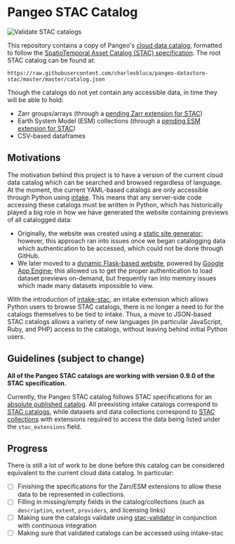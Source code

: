 # Pangeo STAC Catalog

![Validate STAC catalogs](https://github.com/charlesbluca/pangeo-datastore-stac/workflows/Validate%20STAC%20catalogs/badge.svg)

This repository contains a copy of Pangeo's [cloud data catalog](https://github.com/pangeo-data/pangeo-datastore), formatted to follow the [SpatioTemporal Asset Catalog (STAC) specification](https://github.com/radiantearth/stac-spec).
The root STAC catalog can be found at:
```
https://raw.githubusercontent.com/charlesbluca/pangeo-datastore-stac/master/master/catalog.json
```
Though the catalogs do not yet contain any accessible data, in time they will be able to hold:
- Zarr groups/arrays (through a [pending Zarr extension for STAC](https://github.com/radiantearth/stac-spec/issues/781))
- Earth System Model (ESM) collections (through a [pending ESM extension for STAC](https://github.com/ncar/esm-collection-spec/issues/21))
- CSV-based dataframes

## Motivations
The motivation behind this project is to have a version of the current cloud data catalog which can be searched and browsed regardless of language.
At the moment, the current YAML-based catalogs are only accessible through Python using [intake](https://github.com/intake/intake).
This means that any server-side code accessing these catalogs must be written in Python, which has historically played a big role in how we have generated the website containing previews of all catalogged data:
- Originally, the website was created using a [static site generator](https://github.com/pangeo-data/pangeo-datastore/blob/master/build_catalog_rst.py); however, this approach ran into issues once we began catalogging data which authentication to be accessed, which could not be done through GitHub.
- We later moved to a [dynamic Flask-based website](https://github.com/pangeo-data/pangeo-datastore-flask/), powered by [Google App Engine](https://cloud.google.com/appengine); this allowed us to get the proper authentication to load dataset previews on-demand, but frequently ran into memory issues which made many datasets impossible to view.

With the introduction of [intake-stac](https://github.com/pangeo-data/intake-stac), an intake extension which allows Python users to browse STAC catalogs, there is no longer a need to for the catalogs themselves to be tied to intake.
Thus, a move to JSON-based STAC catalogs allows a variety of new languages (in particular JavaScript, Ruby, and PHP) access to the catalogs, without leaving behind initial Python users.

## Guidelines (subject to change)
**All of the Pangeo STAC catalogs are working with version 0.9.0 of the STAC specification.**

Currently, the Pangeo STAC catalog follows STAC specifications for an [absolute published catalog](https://github.com/radiantearth/stac-spec/blob/master/best-practices.md#published-catalogs).
All preexisting intake catalogs correspond to [STAC catalogs](https://github.com/radiantearth/stac-spec/tree/master/catalog-spec), while datasets and data collections correspond to [STAC collections](https://github.com/radiantearth/stac-spec/tree/master/collection-spec) with extensions required to access the data being listed under the `stac_extensions` field.

## Progress
There is still a lot of work to be done before this catalog can be considered equivalent to the current cloud data catalog.
In particular:

- [ ] Finishing the specifications for the Zarr/ESM extensions to allow these data to be represented in collections.
- [ ] Filling in missing/empty fields in the catalog/collections (such as `description`, `extent`, `providers`, and licensing links)
- [ ] Making sure the catalogs validate using [stac-validator](https://github.com/sparkgeo/stac-validator) in conjunction with continuous integration
- [ ] Making sure that validated catalogs can be accessed using intake-stac
